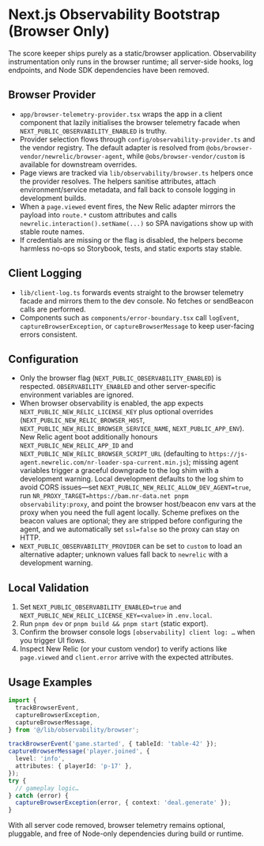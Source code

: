 # Next.js Observability Bootstrap (Browser Only)

The score keeper ships purely as a static/browser application. Observability instrumentation only runs in the browser runtime; all server-side hooks, log endpoints, and Node SDK dependencies have been removed.

## Browser Provider

- `app/browser-telemetry-provider.tsx` wraps the app in a client component that lazily initialises the browser telemetry facade when `NEXT_PUBLIC_OBSERVABILITY_ENABLED` is truthy.
- Provider selection flows through `config/observability-provider.ts` and the vendor registry. The default adapter is resolved from `@obs/browser-vendor/newrelic/browser-agent`, while `@obs/browser-vendor/custom` is available for downstream overrides.
- Page views are tracked via `lib/observability/browser.ts` helpers once the provider resolves. The helpers sanitise attributes, attach environment/service metadata, and fall back to console logging in development builds.
- When a `page.viewed` event fires, the New Relic adapter mirrors the payload into `route.*` custom attributes and calls `newrelic.interaction().setName(...)` so SPA navigations show up with stable route names.
- If credentials are missing or the flag is disabled, the helpers become harmless no-ops so Storybook, tests, and static exports stay stable.

## Client Logging

- `lib/client-log.ts` forwards events straight to the browser telemetry facade and mirrors them to the dev console. No fetches or sendBeacon calls are performed.
- Components such as `components/error-boundary.tsx` call `logEvent`, `captureBrowserException`, or `captureBrowserMessage` to keep user-facing errors consistent.

## Configuration

- Only the browser flag (`NEXT_PUBLIC_OBSERVABILITY_ENABLED`) is respected. `OBSERVABILITY_ENABLED` and other server-specific environment variables are ignored.
- When browser observability is enabled, the app expects `NEXT_PUBLIC_NEW_RELIC_LICENSE_KEY` plus optional overrides (`NEXT_PUBLIC_NEW_RELIC_BROWSER_HOST`, `NEXT_PUBLIC_NEW_RELIC_BROWSER_SERVICE_NAME`, `NEXT_PUBLIC_APP_ENV`). New Relic agent boot additionally honours `NEXT_PUBLIC_NEW_RELIC_APP_ID` and `NEXT_PUBLIC_NEW_RELIC_BROWSER_SCRIPT_URL` (defaulting to `https://js-agent.newrelic.com/nr-loader-spa-current.min.js`); missing agent variables trigger a graceful downgrade to the log shim with a development warning. Local development defaults to the log shim to avoid CORS issues—set `NEXT_PUBLIC_NEW_RELIC_ALLOW_DEV_AGENT=true`, run `NR_PROXY_TARGET=https://bam.nr-data.net pnpm observability:proxy`, and point the browser host/beacon env vars at the proxy when you need the full agent locally. Scheme prefixes on the beacon values are optional; they are stripped before configuring the agent, and we automatically set `ssl=false` so the proxy can stay on HTTP.
- `NEXT_PUBLIC_OBSERVABILITY_PROVIDER` can be set to `custom` to load an alternative adapter; unknown values fall back to `newrelic` with a development warning.

## Local Validation

1. Set `NEXT_PUBLIC_OBSERVABILITY_ENABLED=true` and `NEXT_PUBLIC_NEW_RELIC_LICENSE_KEY=<value>` in `.env.local`.
2. Run `pnpm dev` or `pnpm build && pnpm start` (static export).
3. Confirm the browser console logs `[observability] client log: …` when you trigger UI flows.
4. Inspect New Relic (or your custom vendor) to verify actions like `page.viewed` and `client.error` arrive with the expected attributes.

## Usage Examples

```ts
import {
  trackBrowserEvent,
  captureBrowserException,
  captureBrowserMessage,
} from '@/lib/observability/browser';

trackBrowserEvent('game.started', { tableId: 'table-42' });
captureBrowserMessage('player.joined', {
  level: 'info',
  attributes: { playerId: 'p-17' },
});
try {
  // gameplay logic…
} catch (error) {
  captureBrowserException(error, { context: 'deal.generate' });
}
```

With all server code removed, browser telemetry remains optional, pluggable, and free of Node-only dependencies during build or runtime.
